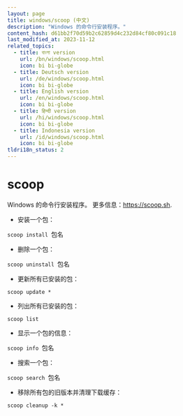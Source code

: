 ```yaml
---
layout: page
title: windows/scoop (中文)
description: "Windows 的命令行安装程序。"
content_hash: d61bb2f70d59b2c62859d4c232d84cf80c091c18
last_modified_at: 2023-11-12
related_topics:
  - title: বাংলা version
    url: /bn/windows/scoop.html
    icon: bi bi-globe
  - title: Deutsch version
    url: /de/windows/scoop.html
    icon: bi bi-globe
  - title: English version
    url: /en/windows/scoop.html
    icon: bi bi-globe
  - title: हिन्दी version
    url: /hi/windows/scoop.html
    icon: bi bi-globe
  - title: Indonesia version
    url: /id/windows/scoop.html
    icon: bi bi-globe
tldri18n_status: 2
---
```

# scoop

Windows 的命令行安装程序。
更多信息：<https://scoop.sh>.

- 安装一个包：

`scoop install `<span class="tldr-var badge badge-pill bg-dark-lm bg-white-dm text-white-lm text-dark-dm font-weight-bold">包名</span>

- 删除一个包：

`scoop uninstall `<span class="tldr-var badge badge-pill bg-dark-lm bg-white-dm text-white-lm text-dark-dm font-weight-bold">包名</span>

- 更新所有已安装的包：

`scoop update *`

- 列出所有已安装的包：

`scoop list`

- 显示一个包的信息：

`scoop info `<span class="tldr-var badge badge-pill bg-dark-lm bg-white-dm text-white-lm text-dark-dm font-weight-bold">包名</span>

- 搜索一个包：

`scoop search `<span class="tldr-var badge badge-pill bg-dark-lm bg-white-dm text-white-lm text-dark-dm font-weight-bold">包名</span>

- 移除所有包的旧版本并清理下载缓存：

`scoop cleanup -k *`
